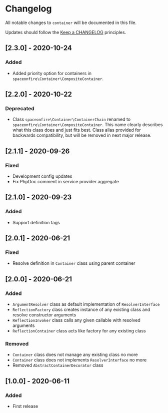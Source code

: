 # Changelog

All notable changes to `container` will be documented in this file.

Updates should follow the [Keep a CHANGELOG](http://keepachangelog.com/) principles.

<!--
## [X.Y.Z] - YYYY-MM-DD
### Added
- Nothing

### Deprecated
- Nothing

### Fixed
- Nothing

### Removed
- Nothing

### Security
- Nothing
-->

## [2.3.0] - 2020-10-24
### Added
- Added priority option for containers in `spaceonfire\Container\CompositeContainer`.

## [2.2.0] - 2020-10-22
### Deprecated
- Class `spaceonfire\Container\ContainerChain` renamed to `spaceonfire\Container\CompositeContainer`.
  This name clearly describes what this class does and just fits best.
  Class alias provided for backwards compatibility, but will be removed in next major release.

## [2.1.1] - 2020-09-26
### Fixed
- Development config updates
- Fix PhpDoc comment in service provider aggregate

## [2.1.0] - 2020-09-23
### Added
- Support definition tags

## [2.0.1] - 2020-06-21
### Fixed
- Resolve definition in `Container` class using parent container

## [2.0.0] - 2020-06-21
### Added
- `ArgumentResolver` class as default implementation of `ResolverInterface`
- `ReflectionFactory` class creates instance of any existing class and resolve constructor arguments
- `ReflectionInvoker` class calls any given callable with resolved arguments
- `ReflectionContainer` class acts like factory for any existing class

### Removed
- `Container` class does not manage any existing class no more
- `Container` class does not implements `ResolverInterface` no more
- Removed `AbstractContainerDecorator` class

## [1.0.0] - 2020-06-11
### Added
- First release

